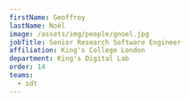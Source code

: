 ```yaml
---
firstName: Geoffroy
lastName: Noël
image: /assets/img/people/gnoel.jpg
jobTitle: Senior Research Software Engineer
affiliation: King's College London
department: King's Digital Lab
order: 14
teams:
  - sdt
---
```

